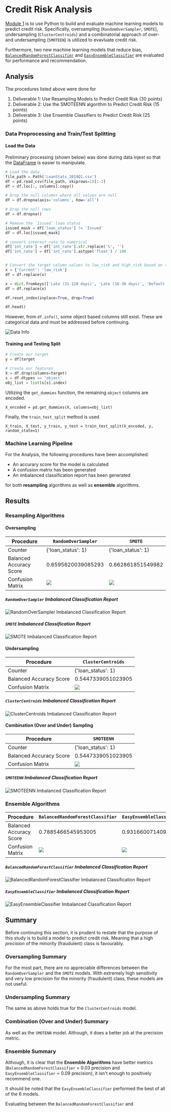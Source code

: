 # Credit Risk Analysis

[Module 1](https://trilogyed.instructure.com/courses/626/pages/1-dot-0-1-predicting-credit-risk?module_item_id=32015) is to use Python to build and evaluate machine learning models to predict credit risk. Specifically, oversampling (`RandomOverSampler`, `SMOTE`), undersampling (`ClusterCentroids`) and a combinatorial approach of over- and undersampling (`SMOTEEN`) is utilized to evavluate credit risk.

Furthermore, two new machine learning models that reduce bias, [`BalancedRandomForestClassifier`](https://imbalanced-learn.org/stable/references/generated/imblearn.ensemble.BalancedRandomForestClassifier.html) and [`EasyEnsembleClassifier`](https://imbalanced-learn.org/stable/references/generated/imblearn.ensemble.EasyEnsembleClassifier.html) are evaluated for performance and recommendation.

## Analysis

The procedures listed above were done for 

1. Deliverable 1: Use Resampling Models to Predict Credit Risk (30 points)
2. Deliverable 2: Use the SMOTEENN algorithm to Predict Credit Risk (15 points)
3. Deliverable 3: Use Ensemble Classifiers to Predict Credit Risk (25 points)

### Data Proprocessing and Train/Test Splitting

#### Load the Data

Preliminary processing (shown below) was done during data injest so that the [DataFrame](https://pandas.pydata.org/pandas-docs/stable/user_guide/dsintro.html#intro-to-data-structures) is easier to manipulate.

```python
# Load the data
file_path = Path('LoanStats_2019Q1.csv')
df = pd.read_csv(file_path, skiprows=1)[:-2]
df = df.loc[:, columns].copy()

# Drop the null columns where all values are null
df = df.dropna(axis='columns', how='all')

# Drop the null rows
df = df.dropna()

# Remove the `Issued` loan status
issued_mask = df['loan_status'] != 'Issued'
df = df.loc[issued_mask]

# convert interest rate to numerical
df['int_rate'] = df['int_rate'].str.replace('%', '')
df['int_rate'] = df['int_rate'].astype('float') / 100


# Convert the target column values to low_risk and high_risk based on their values
x = {'Current': 'low_risk'}   
df = df.replace(x)

x = dict.fromkeys(['Late (31-120 days)', 'Late (16-30 days)', 'Default', 'In Grace Period'], 'high_risk')    
df = df.replace(x)

df.reset_index(inplace=True, drop=True)

df.head()
```

However, from `df.info()`, some object based columns still exist. These are categorical data and must be addressed before continuing.

![Data Info](img/mltechptwy-mod-1-data-pre-info.png)

#### Training and Testing Split

```python
# Create our target
y = df[target

# Create our features
X = df.drop(columns=target)
s = df.dtypes == 'object'
obj_list = list(s[s].index)
```

Utilizing the `get_dummies` function, the remaining `object` columns are encoded.

`X_encoded = pd.get_dummies(X, columns=obj_list)`

Finally, the `train_test_split` method is used.

`X_train, X_test, y_train, y_test = train_test_split(X_encoded, y, random_state=1)`

### Machine Learning Pipeline

For the Analysis, the following procedures have been accomplished:

* An accurary score for the model is calculated
* A confusion matrix has been generated
* An imbalanced classification report has been generated

for both **resampling** algorithms as well as **ensemble** algorithms.

## Results

### Resampling Algorithms

#### Oversampling

| Procedure | `RandomOverSampler` | `SMOTE` |
| --------- | ------------------- | ------- |
| Counter | {'loan_status': 1} | {'loan_status': 1} |
| Balanced Accuracy Score | 0.6595620039085293 | 0.662861851549982 |
| Confusion Matrix | ![](img/mltechptwy-mod-1-res-ros-matrix.png) | ![](img/mltechptwy-mod-1-res-smote-matrix.png) |

##### `RandomOverSampler` Imbalanced Classification Report

![`RandomOverSampler` Imbalanced Classification Report](img/mltechptwy-mod-1-res-ros-report.png)

##### `SMOTE` Imbalanced Classification Report

![`SMOTE` Imbalanced Classification Report](img/mltechptwy-mod-1-res-smote-report.png)

#### Undersampling

| Procedure | `ClusterCentroids` |
| --------- | ------------------- |
| Counter | {'loan_status': 1} |
| Balanced Accuracy Score | 0.5447339051023905 |
| Confusion Matrix | ![](img/mltechptwy-mod-1-res-cc-matrix.png) |

##### `ClusterCentroids` Imbalanced Classification Report

![`ClusterCentroids` Imbalanced Classification Report](img/mltechptwy-mod-1-res-cc-report.png)

#### Combination (Over and Under) Sampling

| Procedure | `SMOTEENN` |
| --------- | ------------------- |
| Counter | {'loan_status': 1} |
| Balanced Accuracy Score | 0.5447339051023905 |
| Confusion Matrix | ![](img/mltechptwy-mod-1-res-comb-matrix.png) |

##### `SMOTEENN` Imbalanced Classification Report

![`SMOTEENN` Imbalanced Classification Report](img/mltechptwy-mod-1-res-comb-report.png)

### Ensemble Algorithms

| Procedure | `BalancedRandomForestClassifier` | `EasyEnsembleClassifier` |
| --------- | ------------------- | ------- |
| Balanced Accuracy Score | 0.7885466545953005 | 0.9316600714093861 |
| Confusion Matrix | ![](img/mltechptwy-mod-1-res-brfc-matrix.png) | ![](img/mltechptwy-mod-1-res-eec-matrix.png) |

##### `BalancedRandomForestClassifier` Imbalanced Classification Report

![`BalancedRandomForestClassifier` Imbalanced Classification Report](img/mltechptwy-mod-1-res-brfc-report.png)

##### `EasyEnsembleClassifier` Imbalanced Classification Report

![`EasyEnsembleClassifier` Imbalanced Classification Report](img/mltechptwy-mod-1-res-eec-report.png)

## Summary

Before continuing this section, it is prudent to restate that the purpose of this study is to build a model to predict credit risk. Meaning that a high *precision* of the minority (fraudulent) class is favourably.

### Oversampling Summary

For the most part, there are no appreciable differences between the `RandomOverSampler` and the `SMOTE` models. With extremely high sensitivity and very low precision for the minority (fraudulent) class, these models are not useful.

### Undersampling Summary

The same as above holds true for the `ClusterCentroids` model.

### Combination (Over and Under) Summary

As well as the `SMOTENN` model. Although, it does a better job at the precision metric.

### Ensemble Summary

Although, it is clear that the **Ensemble Algorithms** have better metrics (`BalancedRandomForestClassifier` = 0.03 precision and `EasyEnsembleClassifier` = 0.09 precision), it isn't enough to positively recommend one. 

It should be noted that the `EasyEnsembleClassifier` performed the best of all of the 6 models.

Evaluating between the `BalancedRandomForestClassifier` and 
